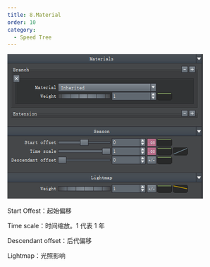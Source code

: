 ```yaml
---
title: 8.Material
order: 10
category:
  - Speed Tree
---
```

![speedtree-20220417063300](../ASSETS/SpeedTree-20220417063300.png)

Start Offest：起始偏移

Time scale：时间缩放。1 代表 1 年

Descendant offset：后代偏移

Lightmap：光照影响

